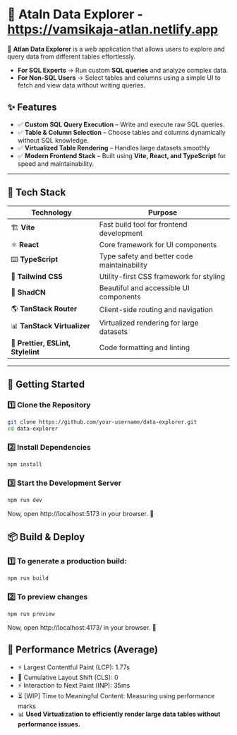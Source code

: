 # 📌 Ataln Data Explorer - https://vamsikaja-atlan.netlify.app


🚀 **Atlan Data Explorer** is a web application that allows users to explore and query data from different tables effortlessly.

- **For SQL Experts** → Run custom **SQL queries** and analyze complex data.
- **For Non-SQL Users** → Select tables and columns using a simple UI to fetch and view data without writing queries.

## ✨ Features

- ✅ **Custom SQL Query Execution** – Write and execute raw SQL queries.  
- ✅ **Table & Column Selection** – Choose tables and columns dynamically without SQL knowledge.  
- ✅ **Virtualized Table Rendering** – Handles large datasets smoothly
- ✅ **Modern Frontend Stack** – Built using **Vite, React, and TypeScript** for speed and maintainability.

---

## 🔧 Tech Stack

| **Technology**                     | **Purpose**                                 |
| ---------------------------------- | ------------------------------------------- |
| 🏗 **Vite**                        | Fast build tool for frontend development    |
| ⚛️ **React**                       | Core framework for UI components            |
| ⌨️ **TypeScript**                  | Type safety and better code maintainability |
| 🎨 **Tailwind CSS**                | Utility-first CSS framework for styling     |
| 💎 **ShadCN**                      | Beautiful and accessible UI components      |
| 🌎 **TanStack Router**             | Client-side routing and navigation          |
| 📊 **TanStack Virtualizer**        | Virtualized rendering for large datasets    |
| 📏 **Prettier, ESLint, Stylelint** | Code formatting and linting                 |

---

## 🚀 Getting Started

### 1️⃣ Clone the Repository

```sh
git clone https://github.com/your-username/data-explorer.git
cd data-explorer
```

### 2️⃣ Install Dependencies

```sh
npm install
```

### 3️⃣ Start the Development Server

```sh
npm run dev
```

Now, open http://localhost:5173 in your browser. 🎉

## 📦 Build & Deploy

### 1️⃣ To generate a production build:

```sh
npm run build
```

### 2️⃣ To preview changes

```sh
npm run preview
```

Now, open http://localhost:4173/ in your browser. 🎉


## 🚀 Performance Metrics (Average)
- ⚡ Largest Contentful Paint (LCP): 1.77s
- 🎯 Cumulative Layout Shift (CLS): 0
- ⚡ Interaction to Next Paint (INP): 35ms
- ⏳ [WIP] Time to Meaningful Content: Measuring using performance marks
- 📊 **Used Virtualization to efficiently render large data tables without performance issues.**
